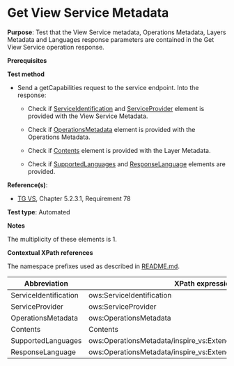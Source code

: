 # Get View Service Metadata

**Purpose**: Test that the View Service metadata, Operations Metadata, Layers Metadata and Languages response parameters are contained in the Get View Service operation response. 

**Prerequisites**

**Test method**

* Send a getCapabilities request to the service endpoint. Into the response:

  * Check if [ServiceIdentification](#ServiceIdentification) and [ServiceProvider](#ServiceProvider) element is provided with the View Service Metadata.

  * Check if [OperationsMetadata](#OperationsMetadata) element is provided with the Operations Metadata.

  * Check if [Contents](#Contents) element is provided with the Layer Metadata.

  * Check if [SupportedLanguages](#SupportedLanguages) and [ResponseLanguage](#ResponseLanguage) elements are provided.

**Reference(s)**:
* [TG VS](./README.md#ref_TG_VS), Chapter 5.2.3.1, Requirement 78

**Test type**: Automated

**Notes**

The multiplicity of these elements is 1.

**Contextual XPath references**

The namespace prefixes used as described in [README.md](./README.md#namespaces).

Abbreviation                                               |  XPath expression (relative to /Capabilities)
---------------------------------------------------------- | -------------------------------------------------------------------------
ServiceIdentification <a name="ServiceIdentification"></a> | ows:ServiceIdentification
ServiceProvider <a name="ServiceProvider"></a> | ows:ServiceProvider
OperationsMetadata <a name="OperationsMetadata"></a> | ows:OperationsMetadata
Contents <a name="Contents"></a> | Contents
SupportedLanguages <a name="SupportedLanguages"></a> | ows:OperationsMetadata/inspire_vs:ExtendedCapabilities/inspire_common:SupportedLanguages
ResponseLanguage <a name="ResponseLanguage"></a> | ows:OperationsMetadata/inspire_vs:ExtendedCapabilities/inspire_common:ResponseLanguage